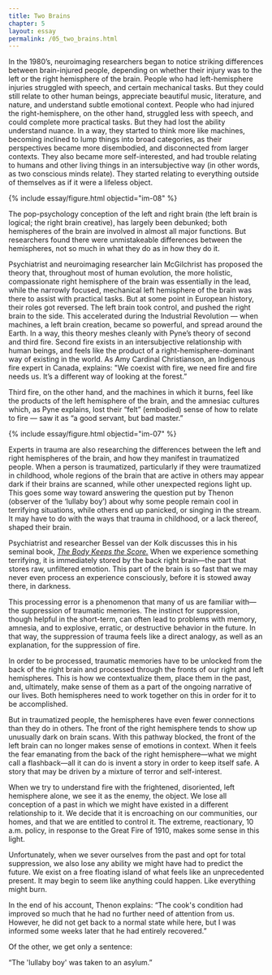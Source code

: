 ```yaml
---
title: Two Brains
chapter: 5
layout: essay
permalink: /05_two_brains.html
---
```


In the 1980’s, neuroimaging researchers began to notice striking differences between brain-injured people, depending on whether their injury was to the left or the right hemisphere of the brain. People who had left-hemisphere injuries struggled with speech, and certain mechanical tasks. But they could still relate to other human beings, appreciate beautiful music, literature, and nature, and understand subtle emotional context. People who had injured the right-hemisphere, on the other hand, struggled less with speech, and could complete more practical tasks. But they had lost the ability understand nuance. In a way, they started to think more like machines, becoming inclined to lump things into broad categories, as their perspectives became more disembodied, and disconnected from larger contexts. They also became more self-interested, and had trouble relating to humans and other living things in an intersubjective way (in other words, as two conscious minds relate). They started relating to everything outside of themselves as if it were a lifeless object. 

{% include essay/figure.html objectid="im-08" %}

The pop-psychology conception of the left and right brain (the left brain is logical; the right brain creative), has largely been debunked; both hemispheres of the brain are involved in almost all major functions. But researchers found there were unmistakeable differences between the hemispheres, not so much in what they do as in how they do it.

Psychiatrist and neuroimaging researcher Iain McGilchrist has proposed the theory that, throughout most of human evolution, the more holistic, compassionate right hemisphere of the brain was essentially in the lead, while the narrowly focused, mechanical left hemisphere of the brain was there to assist with practical tasks. But at some point in European history, their roles got reversed. The left brain took control, and pushed the right brain to the side. This accelerated during the Industrial Revolution — when machines, a left brain creation, became so powerful, and spread around the Earth.
In a way, this theory meshes cleanly with Pyne’s theory of second and third fire. Second fire exists in an intersubjective relationship with human beings, and feels like the product of a right-hemisphere-dominant way of existing in the world. As Amy Cardinal Christianson, an Indigenous fire expert in Canada, explains: "We coexist with fire, we need fire and fire needs us. It’s a different way of looking at the forest.” 

Third fire, on the other hand, and the machines in which it burns, feel like the products of the left hemisphere of the brain, and the amnesiac cultures which, as Pyne explains, lost their “felt” (embodied) sense of how to relate to fire — saw it as “a good servant, but bad master.”


{% include essay/figure.html objectid="im-07" %}

Experts in trauma are also researching the differences between the left and right hemispheres of the brain, and how they manifest in traumatized people. When a person is traumatized, particularly if they were traumatized in childhood, whole regions of the brain that are active in others may appear dark if their brains are scanned, while other unexpected regions light up. This goes some way toward answering the question put by Thenon (observer of the ‘lullaby boy’) about why some people remain cool in terrifying situations, while others end up panicked, or singing in the stream. It may have to do with the ways that trauma in childhood, or a lack thereof, shaped their brain.

Psychiatrist and researcher Bessel van der Kolk discusses this in his seminal book, [*The Body Keeps the Score.*](https://foresthistory.org/wp-content/uploads/2017/02/EdwardStahl.pdf) When we experience something terrifying, it is immediately stored by the back right brain—the part that stores raw, unfiltered emotion. This part of the brain is so fast that we may never even process an experience consciously, before it is stowed away there, in darkness. 

This processing error is a phenomenon that many of us are familiar with—the suppression of traumatic memories. The instinct for suppression, though helpful in the short-term, can often lead to problems with memory, amnesia, and to explosive, erratic, or destructive behavior in the future. In that way, the suppression of trauma feels like a direct analogy, as well as an explanation, for the suppression of fire. 

In order to be processed, traumatic memories have to be unlocked from the back of the right brain and processed through the fronts of our right and left hemispheres. This is how we contextualize them, place them in the past, and, ultimately, make sense of them as a part of the ongoing narrative of our lives. Both hemispheres need to work together on this in order for it to be accomplished.

But in traumatized people, the hemispheres have even fewer connections than they do in others. The front of the right hemisphere tends to show up unusually dark on brain scans. With this pathway blocked, the front of the left brain can no longer makes sense of emotions in context. When it feels the fear emanating from the back of the right hemisphere—what we might call a flashback—all it can do is invent a story in order to keep itself safe. A story that may be driven by a mixture of terror and self-interest. 

When we try to understand fire with the frightened, disoriented, left hemisphere alone, we see it as the enemy, the object. We lose all conception of a past in which we might have existed in a different relationship to it. We decide that it is encroaching on our communities, our homes, and that we are entitled to control it. The extreme, reactionary, 10 a.m. policy, in response to the Great Fire of 1910, makes some sense in this light.

Unfortunately, when we sever ourselves from the past and opt for total suppression, we also lose any ability we might have had to predict the future. We exist on a free floating island of what feels like an unprecedented present. It may begin to seem like anything could happen. Like everything might burn.

In the end of his account, Thenon explains: “The cook's condition had improved so much that he had no further need of attention from us. However, he did not get back to a normal state while here, but I was informed some weeks later that he had entirely recovered.”

Of the other, we get only a sentence:

“The 'lullaby boy' was taken to an asylum.” 


